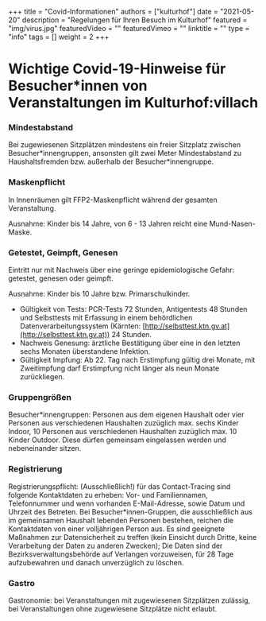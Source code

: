 +++
title = "Covid-Informationen"
authors = ["kulturhof"]
date = "2021-05-20"
description = "Regelungen für Ihren Besuch im Kulturhof"
featured = "img/virus.jpg"
featuredVideo = ""
featuredVimeo = ""
linktitle = ""
type = "info"
tags = []
weight = 2
+++

# Wichtige Covid-19-Hinweise für Besucher\*innen von Veranstaltungen im Kulturhof:villach

### Mindestabstand
Bei zugewiesenen Sitzplätzen mindestens ein freier Sitzplatz zwischen Besucher\*innengruppen, ansonsten gilt zwei Meter Mindestabstand zu Haushaltsfremden bzw. außerhalb der Besucher\*innengruppe.

### Maskenpflicht
In Innenräumen gilt FFP2-Maskenpflicht während der gesamten Veranstaltung. 

Ausnahme: Kinder bis 14 Jahre, von 6 - 13 Jahren reicht eine Mund-Nasen-Maske.

### Getestet, Geimpft, Genesen
Eintritt nur mit Nachweis über eine geringe epidemiologische Gefahr: getestet, genesen oder geimpft. 

Ausnahme: Kinder bis 10 Jahre bzw. Primarschulkinder.

- Gültigkeit von Tests: PCR-Tests 72 Stunden, Antigentests 48 Stunden und Selbsttests mit Erfassung in einem behördlichen Datenverarbeitungssystem (Kärnten: [http://selbsttest.ktn.gv.at](http://selbsttest.ktn.gv.at)) 24 Stunden.
- Nachweis Genesung: ärztliche Bestätigung über eine in den letzten sechs Monaten überstandene Infektion.
- Gültigkeit Impfung: Ab 22. Tag nach Erstimpfung gültig drei Monate, mit Zweitimpfung darf Erstimpfung nicht länger als neun Monate zurückliegen.

### Gruppengrößen
Besucher\*innengruppen: Personen aus dem eigenen Haushalt oder vier Personen aus verschiedenen Haushalten zuzüglich max. sechs Kinder Indoor, 10 Personen aus verschiedenen Haushalten zuzüglich max. 10 Kinder Outdoor. Diese dürfen gemeinsam eingelassen werden und nebeneinander sitzen.

### Registrierung
Registrierungspflicht: (Ausschließlich!) für das Contact-Tracing sind folgende Kontaktdaten zu erheben: Vor- und Familiennamen, Telefonnummer und wenn vorhanden E-Mail-Adresse, sowie Datum und Uhrzeit des Betreten. Bei Besucher\*innen-Gruppen, die ausschließlich aus im gemeinsamen Haushalt lebenden Personen bestehen, reichen die Kontaktdaten von einer volljährigen Person aus. Es sind geeignete Maßnahmen zur Datensicherheit zu treffen (kein Einsicht durch Dritte, keine Verarbeitung der Daten zu anderen Zwecken); Die Daten sind der Bezirksverwaltungsbehörde auf Verlangen vorzuweisen, für 28 Tage aufzubewahren und danach unverzüglich zu löschen.

### Gastro
Gastronomie: bei Veranstaltungen mit zugewiesenen Sitzplätzen zulässig, bei Veranstaltungen ohne zugewiesene Sitzplätze nicht erlaubt.


